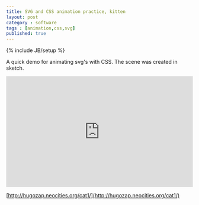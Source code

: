 ```yaml
---
title: SVG and CSS animation practice, kitten
layout: post
category : software
tags : [animation,css,svg]
published: true
---
```

{% include JB/setup %}
        
A quick demo for animating svg's with CSS. The scene was created in sketch.

<iframe src="http://hugozap.neocities.org/cat1/" width="100%" height="300px" frameborder="0"></iframe>

[http://hugozap.neocities.org/cat1/](http://hugozap.neocities.org/cat1/)
